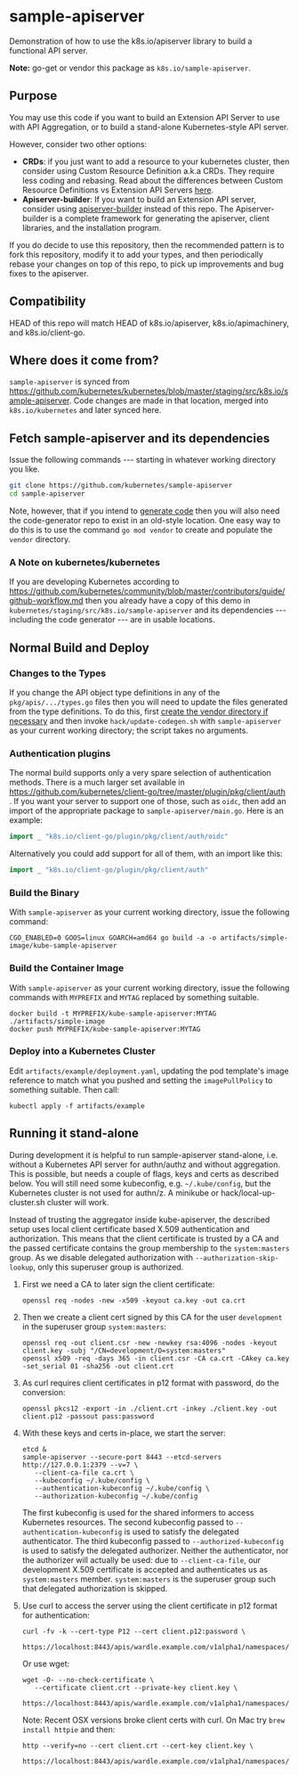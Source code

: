 # sample-apiserver

Demonstration of how to use the k8s.io/apiserver library to build a functional API server.

**Note:** go-get or vendor this package as `k8s.io/sample-apiserver`.

## Purpose

You may use this code if you want to build an Extension API Server to use with API Aggregation, or to build a stand-alone Kubernetes-style API server.

However, consider two other options:
  * **CRDs**:  if you just want to add a resource to your kubernetes cluster, then consider using Custom Resource Definition a.k.a CRDs.  They require less coding and rebasing.  Read about the differences between Custom Resource Definitions vs Extension API Servers [here](https://kubernetes.io/docs/concepts/api-extension/custom-resources).
  * **Apiserver-builder**: If you want to build an Extension API server, consider using [apiserver-builder](https://github.com/kubernetes-incubator/apiserver-builder) instead of this repo.  The Apiserver-builder is a complete framework for generating the apiserver, client libraries, and the installation program.

If you do decide to use this repository, then the recommended pattern is to fork this repository, modify it to add your types, and then periodically rebase your changes on top of this repo, to pick up improvements and bug fixes to the apiserver.


## Compatibility

HEAD of this repo will match HEAD of k8s.io/apiserver, k8s.io/apimachinery, and k8s.io/client-go.

## Where does it come from?

`sample-apiserver` is synced from https://github.com/kubernetes/kubernetes/blob/master/staging/src/k8s.io/sample-apiserver.
Code changes are made in that location, merged into `k8s.io/kubernetes` and later synced here.

## Fetch sample-apiserver and its dependencies

Issue the following commands --- starting in whatever working directory you
like.

```sh
git clone https://github.com/kubernetes/sample-apiserver
cd sample-apiserver
```

Note, however, that if you intend to
[generate code](#changes-to-the-types) then you will also need the
code-generator repo to exist in an old-style location.  One easy way
to do this is to use the command `go mod vendor` to create and
populate the `vendor` directory.

### A Note on kubernetes/kubernetes

If you are developing Kubernetes according to
https://github.com/kubernetes/community/blob/master/contributors/guide/github-workflow.md
then you already have a copy of this demo in
`kubernetes/staging/src/k8s.io/sample-apiserver` and its dependencies
--- including the code generator --- are in usable locations.


## Normal Build and Deploy

### Changes to the Types

If you change the API object type definitions in any of the
`pkg/apis/.../types.go` files then you will need to update the files
generated from the type definitions.  To do this, first
[create the vendor directory if necessary](#when-using-go-111-modules)
and then invoke `hack/update-codegen.sh` with `sample-apiserver` as
your current working directory; the script takes no arguments.

### Authentication plugins

The normal build supports only a very spare selection of
authentication methods.  There is a much larger set available in
https://github.com/kubernetes/client-go/tree/master/plugin/pkg/client/auth
.  If you want your server to support one of those, such as `oidc`,
then add an import of the appropriate package to
`sample-apiserver/main.go`.  Here is an example:

``` go
import _ "k8s.io/client-go/plugin/pkg/client/auth/oidc"
```

Alternatively you could add support for all of them, with an import
like this:

``` go
import _ "k8s.io/client-go/plugin/pkg/client/auth"
```

### Build the Binary

With `sample-apiserver` as your current working directory, issue the
following command:

```
CGO_ENABLED=0 GOOS=linux GOARCH=amd64 go build -a -o artifacts/simple-image/kube-sample-apiserver
```

### Build the Container Image

With `sample-apiserver` as your current working directory, issue the
following commands with `MYPREFIX` and `MYTAG` replaced by something
suitable.

```
docker build -t MYPREFIX/kube-sample-apiserver:MYTAG ./artifacts/simple-image
docker push MYPREFIX/kube-sample-apiserver:MYTAG
```

### Deploy into a Kubernetes Cluster

Edit `artifacts/example/deployment.yaml`, updating the pod template's image
reference to match what you pushed and setting the `imagePullPolicy`
to something suitable.  Then call:

```
kubectl apply -f artifacts/example
```

## Running it stand-alone

During development it is helpful to run sample-apiserver stand-alone, i.e. without
a Kubernetes API server for authn/authz and without aggregation. This is possible, but needs
a couple of flags, keys and certs as described below. You will still need some kubeconfig,
e.g. `~/.kube/config`, but the Kubernetes cluster is not used for authn/z. A minikube or
hack/local-up-cluster.sh cluster will work.

Instead of trusting the aggregator inside kube-apiserver, the described setup uses local
client certificate based X.509 authentication and authorization. This means that the client
certificate is trusted by a CA and the passed certificate contains the group membership
to the `system:masters` group. As we disable delegated authorization with `--authorization-skip-lookup`,
only this superuser group is authorized.

1. First we need a CA to later sign the client certificate:

   ``` shell
   openssl req -nodes -new -x509 -keyout ca.key -out ca.crt
   ```

2. Then we create a client cert signed by this CA for the user `development` in the superuser group
   `system:masters`:

   ``` shell
   openssl req -out client.csr -new -newkey rsa:4096 -nodes -keyout client.key -subj "/CN=development/O=system:masters"
   openssl x509 -req -days 365 -in client.csr -CA ca.crt -CAkey ca.key -set_serial 01 -sha256 -out client.crt
   ```

3. As curl requires client certificates in p12 format with password, do the conversion:

   ``` shell
   openssl pkcs12 -export -in ./client.crt -inkey ./client.key -out client.p12 -passout pass:password
   ```

4. With these keys and certs in-place, we start the server:

   ``` shell
   etcd &
   sample-apiserver --secure-port 8443 --etcd-servers http://127.0.0.1:2379 --v=7 \
      --client-ca-file ca.crt \
      --kubeconfig ~/.kube/config \
      --authentication-kubeconfig ~/.kube/config \
      --authorization-kubeconfig ~/.kube/config
   ```

   The first kubeconfig is used for the shared informers to access
   Kubernetes resources. The second kubeconfig passed to
   `--authentication-kubeconfig` is used to satisfy the delegated
   authenticator. The third kubeconfig passed to
   `--authorized-kubeconfig` is used to satisfy the delegated
   authorizer. Neither the authenticator, nor the authorizer will
   actually be used: due to `--client-ca-file`, our development X.509
   certificate is accepted and authenticates us as `system:masters`
   member. `system:masters` is the superuser group such that delegated
   authorization is skipped.

5. Use curl to access the server using the client certificate in p12 format for authentication:

   ``` shell
   curl -fv -k --cert-type P12 --cert client.p12:password \
      https://localhost:8443/apis/wardle.example.com/v1alpha1/namespaces/default/flunders
   ```

   Or use wget:
   ``` shell
   wget -O- --no-check-certificate \
      --certificate client.crt --private-key client.key \
      https://localhost:8443/apis/wardle.example.com/v1alpha1/namespaces/default/flunders
   ```

   Note: Recent OSX versions broke client certs with curl. On Mac try `brew install httpie` and then:

   ``` shell
   http --verify=no --cert client.crt --cert-key client.key \
      https://localhost:8443/apis/wardle.example.com/v1alpha1/namespaces/default/flunders
   ```

